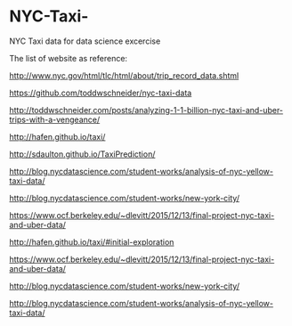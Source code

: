 # NYC-Taxi-
NYC Taxi data for data science excercise

The list of website as reference:

http://www.nyc.gov/html/tlc/html/about/trip_record_data.shtml

https://github.com/toddwschneider/nyc-taxi-data

http://toddwschneider.com/posts/analyzing-1-1-billion-nyc-taxi-and-uber-trips-with-a-vengeance/

http://hafen.github.io/taxi/

http://sdaulton.github.io/TaxiPrediction/

http://blog.nycdatascience.com/student-works/analysis-of-nyc-yellow-taxi-data/

http://blog.nycdatascience.com/student-works/new-york-city/

https://www.ocf.berkeley.edu/~dlevitt/2015/12/13/final-project-nyc-taxi-and-uber-data/

http://hafen.github.io/taxi/#initial-exploration

https://www.ocf.berkeley.edu/~dlevitt/2015/12/13/final-project-nyc-taxi-and-uber-data/

http://blog.nycdatascience.com/student-works/new-york-city/

http://blog.nycdatascience.com/student-works/analysis-of-nyc-yellow-taxi-data/
